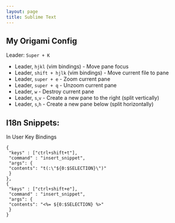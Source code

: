 ```yaml
---
layout: page
title: Sublime Text
---
```


## My Origami Config

Leader: `Super + K`

* Leader, `hjkl` (vim bindings) - Move pane focus
* Leader, `shift + hjlk` (vim bindings) - Move current file to pane
* Leader, `super + e` - Zoom current pane
* Leader, `super + q` - Unzoom current pane
* Leader, `w` - Destroy current pane
* Leader, `s`,`v` - Create a new pane to the right (split vertically)
* Leader, `s`,`h` - Create a new pane below (split horizontally)

## I18n Snippets:

In User Key Bindings

    { 
     "keys" : ["ctrl+shift+t"], 
     "command" : "insert_snippet",
     "args": {
     "contents": "t(:\"${0:$SELECTION}\")"
     }
    },
    { 
     "keys" : ["ctrl+shift+e"], 
     "command" : "insert_snippet",
     "args": {
     "contents": "<%= ${0:$SELECTION} %>"
     }
    }
